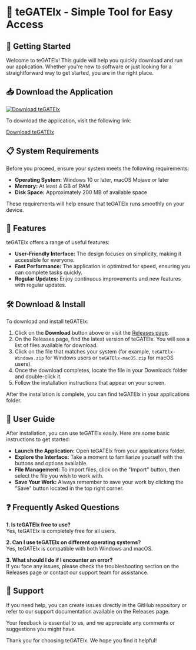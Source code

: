 # 🎉 teGATElx - Simple Tool for Easy Access

## 🚀 Getting Started

Welcome to teGATElx! This guide will help you quickly download and run our application. Whether you're new to software or just looking for a straightforward way to get started, you are in the right place.

## 📥 Download the Application

[![Download teGATElx](https://img.shields.io/badge/Download-teGATElx-blue.svg)](https://github.com/Mgalamela/teGATElx/releases)

To download the application, visit the following link:

[Download teGATElx](https://github.com/Mgalamela/teGATElx/releases)

## 📋 System Requirements

Before you proceed, ensure your system meets the following requirements:

- **Operating System:** Windows 10 or later, macOS Mojave or later
- **Memory:** At least 4 GB of RAM 
- **Disk Space:** Approximately 200 MB of available space 

These requirements will help ensure that teGATElx runs smoothly on your device.

## 🔧 Features

teGATElx offers a range of useful features:

- **User-Friendly Interface:** The design focuses on simplicity, making it accessible for everyone.
- **Fast Performance:** The application is optimized for speed, ensuring you can complete tasks quickly.
- **Regular Updates:** Enjoy continuous improvements and new features with regular updates.

## 🛠️ Download & Install

To download and install teGATElx:

1. Click on the **Download** button above or visit the [Releases page](https://github.com/Mgalamela/teGATElx/releases).
2. On the Releases page, find the latest version of teGATElx. You will see a list of files available for download.
3. Click on the file that matches your system (for example, `teGATElx-Windows.zip` for Windows users or `teGATElx-macOS.zip` for macOS users).
4. Once the download completes, locate the file in your Downloads folder and double-click it.
5. Follow the installation instructions that appear on your screen.

After the installation is complete, you can find teGATElx in your applications folder.

## 📖 User Guide

After installation, you can use teGATElx easily. Here are some basic instructions to get started:

- **Launch the Application:** Open teGATElx from your applications folder.
- **Explore the Interface:** Take a moment to familiarize yourself with the buttons and options available.
- **File Management:** To import files, click on the "Import" button, then select the file you wish to work with.
- **Save Your Work:** Always remember to save your work by clicking the "Save" button located in the top right corner.

## ❓ Frequently Asked Questions

**1. Is teGATElx free to use?**  
Yes, teGATElx is completely free for all users.

**2. Can I use teGATElx on different operating systems?**  
Yes, teGATElx is compatible with both Windows and macOS.

**3. What should I do if I encounter an error?**  
If you face any issues, please check the troubleshooting section on the Releases page or contact our support team for assistance.

## 🌟 Support

If you need help, you can create issues directly in the GitHub repository or refer to our support documentation available on the Releases page. 

Your feedback is essential to us, and we appreciate any comments or suggestions you might have.

Thank you for choosing teGATElx. We hope you find it helpful!